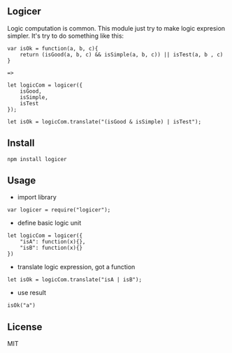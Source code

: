 ## Logicer

Logic computation is common. This module just try to make logic expresion simpler. It's try to do something like this:

```
var isOk = function(a, b, c){
    return (isGood(a, b, c) && isSimple(a, b, c)) || isTest(a, b , c)
}

=>

let logicCom = logicer({
    isGood,
    isSimple,
    isTest
});

let isOk = logicCom.translate("(isGood & isSimple) | isTest");
```

## Install

`npm install logicer`

## Usage

- import library

```
var logicer = require("logicer");
```

- define basic logic unit

```
let logicCom = logicer({
    "isA": function(x){},
    "isB": function(x){}
})
```

- translate logic expression, got a function

```
let isOk = logicCom.translate("isA | isB");
```

- use result

```
isOk("a")
```

## License

MIT